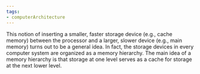 ```yaml
---
tags:
- computerArchitecture 
---
```

This notion of inserting a smaller, faster storage device (e.g., cache memory) between the processor and a larger, slower device (e.g., main memory) turns out to be a general idea. In fact, the storage devices in every computer system are organized as a memory hierarchy.
The main idea of a memory hierarchy is that storage at one level serves as a cache for storage at the next lower level.
